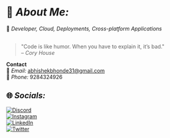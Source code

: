 # 💫 *About Me:*
🚀 *Developer, Cloud, Deployments, Cross-platform Applications*  
<br> 
> "Code is like humor. When you have to explain it, it’s bad."  
> – *Cory House*

**Contact**  
📧 *Email:* [abhishekbhonde31@gmail.com](mailto:abhishekbhonde31@gmail.com)  
📱 *Phone:* 9284324926

## 🌐 *Socials:*
[![Discord](https://img.shields.io/badge/Discord-%237289DA.svg?logo=discord&logoColor=white)](https://discord.gg/abhishekbhonde#7030)  
[![Instagram](https://img.shields.io/badge/Instagram-%23E4405F.svg?logo=Instagram&logoColor=white)]()  
[![LinkedIn](https://img.shields.io/badge/LinkedIn-%230077B5.svg?logo=linkedin&logoColor=white)](https://www.linkedin.com/in/abhishek-bhonde-ba501a22a/)  
[![Twitter](https://img.shields.io/badge/Twitter-%231DA1F2.svg?logo=Twitter&logoColor=white)](https://twitter.com/bhonde_abhishek)
